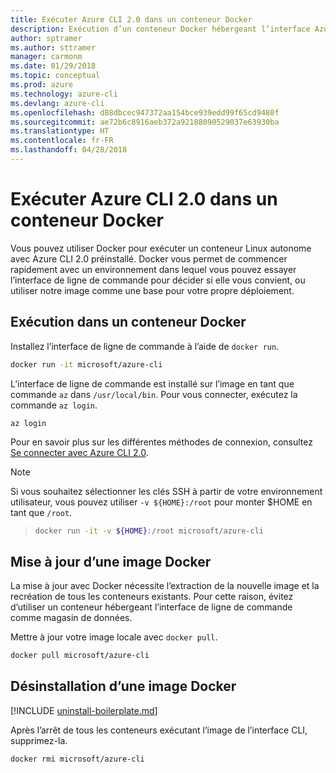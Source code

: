 ```yaml
---
title: Exécuter Azure CLI 2.0 dans un conteneur Docker
description: Exécution d’un conteneur Docker hébergeant l’interface Azure CLI 2.0
author: sptramer
ms.author: sttramer
manager: carmonm
ms.date: 01/29/2018
ms.topic: conceptual
ms.prod: azure
ms.technology: azure-cli
ms.devlang: azure-cli
ms.openlocfilehash: d88dbcec947372aa154bce939edd99f65cd9480f
ms.sourcegitcommit: ae72b6c8916aeb372a92188090529037e63930ba
ms.translationtype: HT
ms.contentlocale: fr-FR
ms.lasthandoff: 04/28/2018
---
```

# <a name="run-azure-cli-20-in-a-docker-container"></a>Exécuter Azure CLI 2.0 dans un conteneur Docker

Vous pouvez utiliser Docker pour exécuter un conteneur Linux autonome avec Azure CLI 2.0 préinstallé. Docker vous permet de commencer rapidement avec un environnement dans lequel vous pouvez essayer l’interface de ligne de commande pour décider si elle vous convient, ou utiliser notre image comme une base pour votre propre déploiement.

## <a name="run-in-a-docker-container"></a>Exécution dans un conteneur Docker

Installez l’interface de ligne de commande à l’aide de `docker run`.

   ```bash
   docker run -it microsoft/azure-cli
   ```

L’interface de ligne de commande est installé sur l’image en tant que commande `az` dans `/usr/local/bin`. Pour vous connecter, exécutez la commande `az login`.

```azurecli
az login
```

Pour en savoir plus sur les différentes méthodes de connexion, consultez [Se connecter avec Azure CLI 2.0](authenticate-azure-cli.md).

> [!NOTE]
> Si vous souhaitez sélectionner les clés SSH à partir de votre environnement utilisateur, vous pouvez utiliser `-v ${HOME}:/root` pour monter $HOME en tant que `/root`.

> ```bash
> docker run -it -v ${HOME}:/root microsoft/azure-cli
> ```

## <a name="update-docker-image"></a>Mise à jour d’une image Docker

La mise à jour avec Docker nécessite l’extraction de la nouvelle image et la recréation de tous les conteneurs existants. Pour cette raison, évitez d’utiliser un conteneur hébergeant l’interface de ligne de commande comme magasin de données.

Mettre à jour votre image locale avec `docker pull`.

```bash
docker pull microsoft/azure-cli
```

## <a name="uninstall-docker-image"></a>Désinstallation d’une image Docker

[!INCLUDE [uninstall-boilerplate.md](includes/uninstall-boilerplate.md)]

Après l’arrêt de tous les conteneurs exécutant l’image de l’interface CLI, supprimez-la.

```bash
docker rmi microsoft/azure-cli
```

